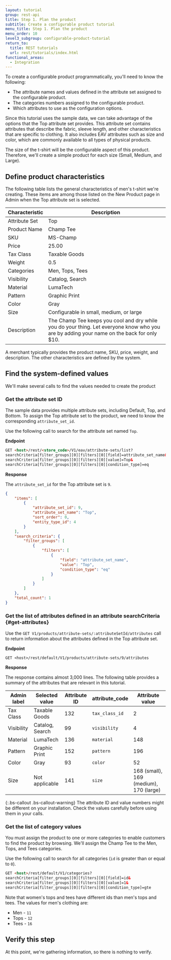 ```yaml
---
layout: tutorial
group: rest-api
title: Step 1. Plan the product
subtitle: Create a configurable product tutorial
menu_title: Step 1. Plan the product
menu_order: 10
level3_subgroup: configurable-product-tutorial
return_to:
  title: REST tutorials
  url: rest/tutorials/index.html
functional_areas:
  - Integration
---
```


To create a configurable product programmatically, you'll need to know the following:

* The attribute names and values defined in the attribute set assigned to the configurable product.
* The categories numbers assigned to the configurable product.
* Which attributes to use as the configuration options.

Since this tutorial uses the sample data, we can take advantage of the options that the Top attribute set provides. This attribute set contains attributes that describe the fabric, sleeve length, and other characteristics that are specific to clothing. It also includes EAV attributes such as size and color, which are commonly available to all types of physical products.

The size of the t-shirt will be the configurable aspect of this product. Therefore, we'll create a simple product for each size (Small, Medium, and Large).

## Define product characteristics

The following table lists the general characteristics of men's t-shirt we're creating. These items are among those listed on the New Product page in Admin when the Top attribute set is selected.

Characteristic | Description
--- | ---
Attribute Set | Top
Product Name | Champ Tee
SKU | MS-Champ
Price | 25.00
Tax Class | Taxable Goods
Weight | 0.5
Categories | Men, Tops, Tees
Visibility | Catalog, Search
Material | LumaTech
Pattern | Graphic Print
Color | Gray
Size | Configurable in small, medium, or large
Description | The Champ Tee keeps you cool and dry while you do your thing. Let everyone know who you are by adding your name on the back for only $10.

A merchant typically provides the product name, SKU, price, weight, and description. The other characteristics are defined by the system.

## Find the system-defined values

We'll make several calls to find the values needed to create the product

### Get the attribute set ID

The sample data provides multiple attribute sets, including Default, Top, and Bottom. To assign the Top attribute set to the product, we need to know the corresponding `attribute_set_id`.

Use the following call to search for the attribute set named `Top`.

**Endpoint**

```html
GET <host>/rest/<store_code>/V1/eav/attribute-sets/list?
searchCriteria[filter_groups][0][filters][0][field]=attribute_set_name&
searchCriteria[filter_groups][0][filters][0][value]=Top&
searchCriteria[filter_groups][0][filters][0][condition_type]=eq
```

**Response**

The `attribute_set_id` for the Top attribute set is `9`.

```json
{
    "items": [
        {
            "attribute_set_id": 9,
            "attribute_set_name": "Top",
            "sort_order": 0,
            "entity_type_id": 4
        }
    ],
    "search_criteria": {
        "filter_groups": [
            {
                "filters": [
                    {
                        "field": "attribute_set_name",
                        "value": "Top",
                        "condition_type": "eq"
                    }
                ]
            }
        ]
    },
    "total_count": 1
}
```

### Get the list of attributes defined in an attribute searchCriteria {#get-attributes}

Use the `GET V1/products/attribute-sets/:attributeSetId/attributes` call to return information about the attributes defined in the Top attribute set.

**Endpoint**

`GET <host>/rest/default/V1/products/attribute-sets/9/attributes`

**Response**

The response contains almost 3,000 lines. The following table provides a summary of the attributes that are relevant in this tutorial.

Admin label | Selected value | Attribute ID | attribute_code  | Attribute value
--- | --- | --- | --- | ---
Tax Class | Taxable Goods | 132 | `tax_class_id` | 2
Visibility | Catalog, Search | 99 | `visibility` | 4
Material | LumaTech  | 136 | `material` | 148
Pattern | Graphic Print | 152 | `pattern` | 196
Color | Gray | 93 | `color` | 52
Size | Not applicable | 141 | `size` | 168 (small), 169 (medium), 170 (large)

{:.bs-callout .bs-callout-warning}
The attribute ID and value numbers might be different on your installation. Check the values carefully before using them in your calls.

### Get the list of category values

You must assign the product to one or more categories to enable customers to find the product by browsing. We'll assign the Champ Tee to the Men, Tops, and Tees categories.

Use the following call to search for all categories (`id` is greater than or equal to `0`).

```html
GET <host>/rest/default/V1/categories?
searchCriteria[filter_groups][0][filters][0][field]=id&
searchCriteria[filter_groups][0][filters][0][value]=1&
searchCriteria[filter_groups][0][filters][0][condition_type]=gte
```

Note that women's tops and tees have different ids than men's tops and tees. The values for men's clothing are:

* Men - `11`
* Tops - `12`
* Tees - `16`

## Verify this step

At this point, we're gathering information, so there is nothing to verify.
